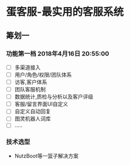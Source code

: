 # 蛋客服-最实用的客服系统
## 筹划一
### 功能第一档 2018年4月16日 20:55:00
- [ ] 多渠道接入
- [ ] 用户/角色/权限/团队体系
- [ ] 访客,客户体系
- [ ] 团队客服机制
- [ ] 数据统计,质检与分析以及客户评级
- [ ] 客服/留言界面UI自定义
- [ ] 自定义自动回复
- [ ] 图灵机器人词库
- [ ] .....
### 技术选型
- NutzBoot等一篮子解决方案
